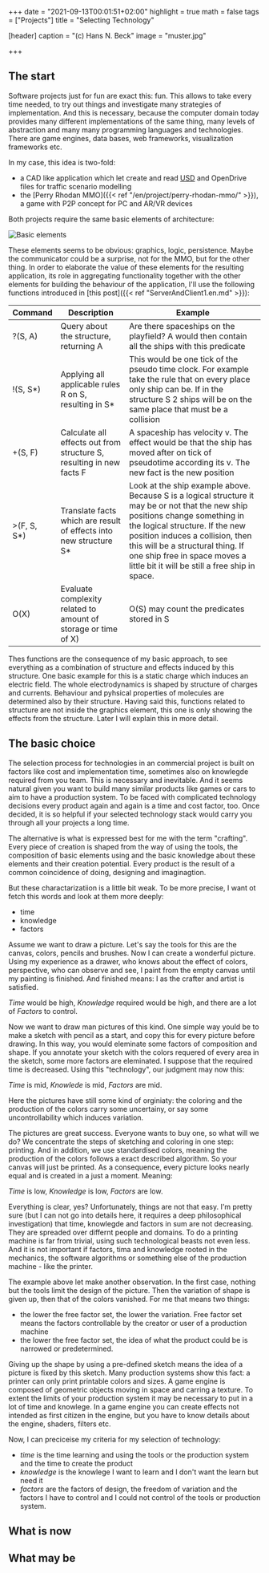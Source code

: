 +++
date = "2021-09-13T00:01:51+02:00"
highlight = true
math = false
tags = ["Projects"]
title = "Selecting Technology"

[header]
  caption = "(c) Hans N. Beck"
  image = "muster.jpg"

+++

## The start ##

Software projects just for fun are exact this: fun. This allows to take every time needed, to try out things and investigate many strategies of implementation.  And this is necessary, because the computer domain today provides many different implementations of the same thing, many levels of abstraction and many many programming languages and technologies. There are game engines, data bases, web frameworks, visualization frameworks etc.

In my case, this idea is two-fold:

+  a CAD like application which let create and read [USD](https://graphics.pixar.com/usd/docs/index.html) and OpenDrive files for traffic scenario modelling
+  the [Perry Rhodan MMO]({{< ref "/en/project/perry-rhodan-mmo/" >}}), a game with P2P concept for PC and AR/VR devices

Both projects require the same basic elements of architecture: 

![Basic elements](/src/BasicElements.png)

These elements seems to be obvious:  graphics, logic, persistence. Maybe the communicator could be a surprise, not for the MMO, but for the other thing. In order to elaborate the value of these elements for the resulting application, its role in aggregating functionality together with the other elements for building the behaviour of the application, I'll use the following functions introduced in [this post]({{< ref "ServerAndClient1.en.md" >}}):

| Command              | Description              | Example |
| ---------------------|--------------------------|--------|
| ?(S, A) | Query about the structure, returning A | Are there spaceships on the playfield? A would then contain all the ships with this predicate |
| !(S, S\*) | Applying all applicable rules R on S, resulting in S\*| This would be one tick of the pseudo time clock. For example take the rule that on every place only ship can be. If in the structure S 2 ships will be on the same place that must be a collision |
| +(S, F) | Calculate all effects out from structure S, resulting in new facts F | A spaceship has velocity v. The effect would be that the ship has moved after on tick of pseudotime according its v. The new fact is the new position |
| >(F, S, S\*) | Translate facts which are result of effects into new structure S\*| Look at the ship example above. Because S is a logical structure it may be or not that the new ship positions change something in the logical structure. If the new position induces a collision, then this will be a structural thing. If one ship free in space moves a little bit it will be still a free ship in space.|
| O(X) | Evaluate complexity related to amount of storage or time of X) | O(S) may count the predicates stored in S |

Thes functions are the consequence of my basic approach, to see everything as a combination of structure and effects induced by this structure. One basic example for this is a static charge which induces an electric field. The whole electrodynamics is shaped by structure of charges and currents. Behaviour and pyhsical properties of molecules are determined also by their structure. Having said this, functions related to structure are not inside the graphics element, this one is only showing the effects from the structure. Later I will explain this in more detail.


## The basic choice ##

The selection process for technologies in an commercial project is built on factors like cost and implementation time, sometimes also on knowlegde required from you team. This is necessary and inevitable. And it seems natural given you want to build many similar products like games or cars to aim to have a production system. To be faced with complicated technology decisions every product again and again is a time and cost factor, too. Once decided, it is so helpful if your selected technology stack would carry you through all your projects a long time. 

The alternative is what is expressed best for me with the term "crafting". Every piece of creation is shaped from the way of using the tools, the composition of basic elements using and the basic knowledge about these elements and their creation potential. Every product is the result of a common coincidence of doing, designing and imaginagtion. 

But these charactarizatiion is a little bit weak. To be more precise, I want ot fetch this words and look at them more deeply:

+ time
+ knowledge
+ factors

Assume we want to draw a picture. Let's say the tools for this are the canvas, colors, pencils and brushes. Now I can create a wonderful picture. Using my experience as a drawer, who knows about the effect of colors, perspective, who can observe and see, I paint from the empty canvas until my painting is finished. And finished means: I as the crafter and artist is satisfied.

*Time* would be high, *Knowledge* required would be high, and there are a lot of *Factors* to control.

Now we want to draw man pictures of this kind. One simple way yould be to make a sketch with pencil as a start, and copy this for every picture before drawing. In this way, you would eleminate some factors of composition and shape. If you annotate your sketch with the colors requered of every area in the sketch, some more factors are eleminated. I suppose that the required time is decreased. Using this "technology", our judgment may now this: 

*Time* is mid, *Knowlede* is mid, *Factors* are mid. 


Here the pictures have still some kind of orginiaty: the coloring and the production of the colors carry some uncertainy, or say some uncontrollability which induces variation. 

The pictures are great success. Everyone wants to buy one, so what will we do? We concentrate the steps of sketching and coloring in one step: printing. And in addition, we use standardised colors, meaning the production of the colors follows a exact described algorithm. So your canvas will just be printed. As a consequence, every picture looks nearly equal and is created in a just a moment. Meaning: 

*Time* is low, *Knowledge* is low, *Factors* are low. 

Everything is clear, yes? Unfortunately, things are not that easy. I'm pretty sure (but I can not go into details here, it requires a deep philosophical investigation) that time, knowlegde and factors in sum are not decreasing. They are spreaded over differnt people and domains. To do a printing machine is far from trivial, using such technological beasts not even less. And it is not important if factors, tima and knowledge rooted in the mechanics, the software algorithms or something else of the production machine - like the printer.

The example above let make another observation. In the first case, nothing but the tools limit the design of the picture. Then the variation of shape is given up, then that of the colors vanished. For me that means two things: 

+ the lower the free factor set, the lower the variation. Free factor set means the factors controllable by the creator or user of a production machine
+ the lower the free factor set, the idea of what the product could be is narrowed or predetermined. 

Giving up the shape by using a pre-defined sketch means the idea of a picture is fixed by this sketch. Many production systems show this fact: a printer can only print printable colors and sizes. A game engine is composed of geometric objects moving in space and carring a texture. To extent the limits of your production system it may be necessary to put in a lot of time and knowlege. In a game engine you can create effects not intended as first citizen in the engine, but you have to know details about the engine, shaders, filters etc.

Now, I can preciceise  my criteria for my selection of technology:

+ *time* is the time learning and using the tools or the production system and the time to create the product
+ *knowledge* is the knowlege I want to learn and I don't want the learn but need it
+ *factors* are the factors of design, the freedom of variation and the factors I have to control and I could not control of the tools or production system.



## What is now ##






## What may be ##
